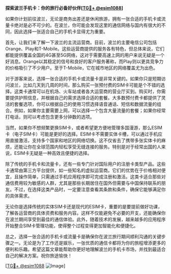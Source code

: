 **探索波兰手机卡：你的旅行必备好伙伴[[TG💪+ @esim1088](https://t.me/s/esim1088)]**

如果你计划前往波兰，无论是商务出差还是休闲旅游，拥有一张合适的手机卡或流量卡绝对是必不可少的。在波兰，你可能会发现这里的通信网络与国内有很大的不同，因此选择一张适合自己的手机卡显得尤为重要。

首先，让我们来了解一下波兰的主流运营商。目前，波兰的主要电信公司包括Orange、Play和T-Mobile。这些运营商提供的服务各有特色，但总体来说，它们都能提供覆盖全国的4G甚至5G网络，这对于需要高速上网的用户来说无疑是一个好消息。Orange以其稳定的信号和良好的客户服务著称，而Play则以更具竞争力的价格吸引了不少用户。至于T-Mobile，它在城市地区的网络覆盖尤为出色。

对于游客来说，选择一张合适的手机卡或流量卡是非常关键的。如果你只是短期访问波兰，比如几天到几周的时间，那么购买一张预付费的SIM卡可能是个不错的选择。这类卡通常可以在机场、火车站或者各大运营商的营业厅买到。购买时，你需要提供护照信息，并根据自己的需求选择合适的套餐。大多数预付费卡都提供了灵活的套餐选项，你可以根据自己的使用习惯选择语音通话、短信和数据流量的组合。例如，如果你主要需要上网，可以选择一个包含大量流量的套餐；如果你经常打电话，则可以考虑包含更多分钟数的选项。

当然，如果你不想频繁更换SIM卡，或者希望更方便地管理多国漫游，那么ESIM卡（电子SIM卡）可能是更好的选择。ESIM卡不需要实体卡槽，可以通过手机应用直接激活，支持多个国家和地区的网络切换。这不仅省去了携带多张实体卡的麻烦，还能让你在全球范围内轻松享受无缝连接的服务。特别是对于经常出国的人来说，ESIM卡无疑是一种高效且便捷的选择。

除了传统的手机卡和流量卡，还有一些专门针对国际用户的注册卡类型产品。这些卡通常由第三方平台提供，如一些知名的虚拟运营商。它们的优势在于价格相对便宜，且操作简单，只需通过手机应用程序即可完成注册和激活。这类卡适合那些对通信费用较为敏感的人群，尤其是那些长期居住在国外但需要与中国保持联系的朋友。不过，在选择这类产品时，一定要注意查看其条款和条件，确保它能够满足你的具体需求。

无论你是选择传统的实体SIM卡还是现代的ESIM卡，重要的是要提前做好功课，了解各运营商的具体资费和服务内容。这样不仅能避免不必要的开支，还能确保你在波兰期间享受到最佳的通信体验。此外，随着技术的发展，越来越多的应用程序开始整合SIM卡管理功能，使得整个过程变得更加智能化和便捷化。

总之，选择一张合适的手机卡或流量卡是确保你在波兰旅行期间顺利沟通的关键步骤之一。无论是为了工作还是娱乐，一张优质的通信卡都将为你的旅程增添更多的便利和乐趣。希望这篇文章能帮助你更好地理解波兰的手机卡市场，并找到最适合自己的解决方案。祝你旅途愉快！

[[TG💪+ @esim1088](https://t.me/s/esim1088) ![Image](https://i.postimg.cc/4NQfJmqS/Snipaste-2025-05-13-00-14-12.png)]